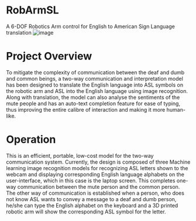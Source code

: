 # RobArmSL
A 6-DOF Robotics Arm control for English to American Sign Language translation
![image](https://github.com/user-attachments/assets/3254c910-835a-4b09-87bb-117195ce57fe)

# Project Overview
To mitigate the
complexity of communication between the deaf and dumb and
common beings, a two-way communication and interpretation
model has been designed to translate the English language into
ASL symbols on the robotic arm and ASL into the English
language using image recognition. Along with translation, the
model can also analyse the sentiments of the mute people and
has an auto-text completion feature for ease of typing, thus
improving the entire calibre of interaction and making it more
human-like.
# Operation
 This is an efficient, portable, low-cost model
for the two-way communication system. Currently, the
design is composed of three Machine learning image
recognition models for recognizing ASL letters shown to the
webcam and displaying corresponding English language
alphabets on the user-interface, which in this case is the
laptop screen. This completes one-way communication
between the mute person and the common person.
The other way of communication is established when a
person, who does not know ASL wants to convey a message
to a deaf and dumb person, he/she can type the English
alphabet on the keyboard and a 3D printed robotic arm will
show the corresponding ASL symbol for the letter.
